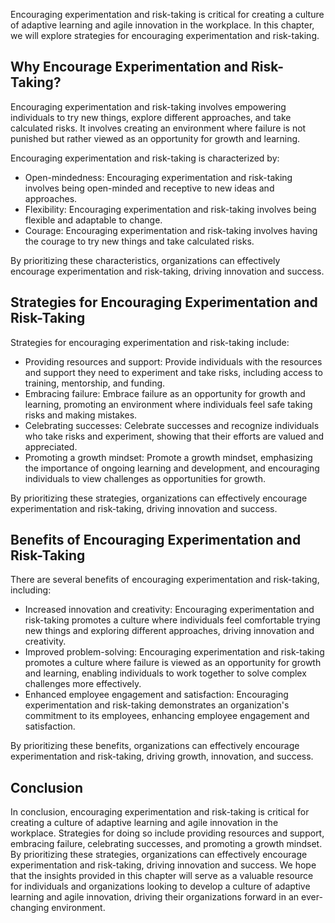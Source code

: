 
Encouraging experimentation and risk-taking is critical for creating a culture of adaptive learning and agile innovation in the workplace. In this chapter, we will explore strategies for encouraging experimentation and risk-taking.

Why Encourage Experimentation and Risk-Taking?
----------------------------------------------

Encouraging experimentation and risk-taking involves empowering individuals to try new things, explore different approaches, and take calculated risks. It involves creating an environment where failure is not punished but rather viewed as an opportunity for growth and learning.

Encouraging experimentation and risk-taking is characterized by:

* Open-mindedness: Encouraging experimentation and risk-taking involves being open-minded and receptive to new ideas and approaches.
* Flexibility: Encouraging experimentation and risk-taking involves being flexible and adaptable to change.
* Courage: Encouraging experimentation and risk-taking involves having the courage to try new things and take calculated risks.

By prioritizing these characteristics, organizations can effectively encourage experimentation and risk-taking, driving innovation and success.

Strategies for Encouraging Experimentation and Risk-Taking
----------------------------------------------------------

Strategies for encouraging experimentation and risk-taking include:

* Providing resources and support: Provide individuals with the resources and support they need to experiment and take risks, including access to training, mentorship, and funding.
* Embracing failure: Embrace failure as an opportunity for growth and learning, promoting an environment where individuals feel safe taking risks and making mistakes.
* Celebrating successes: Celebrate successes and recognize individuals who take risks and experiment, showing that their efforts are valued and appreciated.
* Promoting a growth mindset: Promote a growth mindset, emphasizing the importance of ongoing learning and development, and encouraging individuals to view challenges as opportunities for growth.

By prioritizing these strategies, organizations can effectively encourage experimentation and risk-taking, driving innovation and success.

Benefits of Encouraging Experimentation and Risk-Taking
-------------------------------------------------------

There are several benefits of encouraging experimentation and risk-taking, including:

* Increased innovation and creativity: Encouraging experimentation and risk-taking promotes a culture where individuals feel comfortable trying new things and exploring different approaches, driving innovation and creativity.
* Improved problem-solving: Encouraging experimentation and risk-taking promotes a culture where failure is viewed as an opportunity for growth and learning, enabling individuals to work together to solve complex challenges more effectively.
* Enhanced employee engagement and satisfaction: Encouraging experimentation and risk-taking demonstrates an organization's commitment to its employees, enhancing employee engagement and satisfaction.

By prioritizing these benefits, organizations can effectively encourage experimentation and risk-taking, driving growth, innovation, and success.

Conclusion
----------

In conclusion, encouraging experimentation and risk-taking is critical for creating a culture of adaptive learning and agile innovation in the workplace. Strategies for doing so include providing resources and support, embracing failure, celebrating successes, and promoting a growth mindset. By prioritizing these strategies, organizations can effectively encourage experimentation and risk-taking, driving innovation and success. We hope that the insights provided in this chapter will serve as a valuable resource for individuals and organizations looking to develop a culture of adaptive learning and agile innovation, driving their organizations forward in an ever-changing environment.

